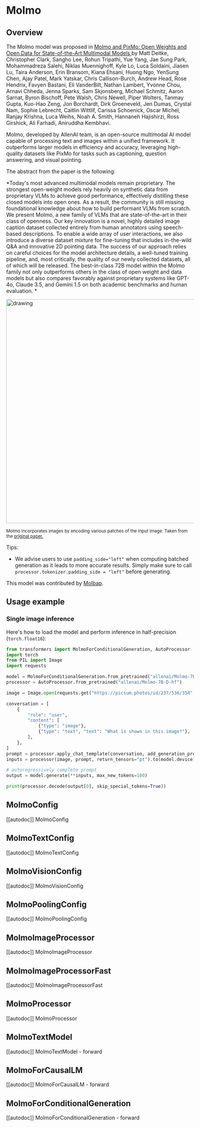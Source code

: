 <!--Copyright 2024 The HuggingFace Team. All rights reserved.

Licensed under the Apache License, Version 2.0 (the "License"); you may not use this file except in compliance with
the License. You may obtain a copy of the License at

http://www.apache.org/licenses/LICENSE-2.0

Unless required by applicable law or agreed to in writing, software distributed under the License is distributed on
an "AS IS" BASIS, WITHOUT WARRANTIES OR CONDITIONS OF ANY KIND, either express or implied. See the License for the
specific language governing permissions and limitations under the License.

⚠️ Note that this file is in Markdown but contain specific syntax for our doc-builder (similar to MDX) that may not be
rendered properly in your Markdown viewer.

-->

# Molmo

## Overview

The Molmo model was proposed in [Molmo and PixMo: Open Weights and Open Data for State-of-the-Art Multimodal Models
]([https://arxiv.org/abs/2409.17146]) by Matt Deitke, Christopher Clark, Sangho Lee, Rohun Tripathi, Yue Yang, Jae Sung Park, Mohammadreza Salehi, Niklas Muennighoff, Kyle Lo, Luca Soldaini, Jiasen Lu, Taira Anderson, Erin Bransom, Kiana Ehsani, Huong Ngo, YenSung Chen, Ajay Patel, Mark Yatskar, Chris Callison-Burch, Andrew Head, Rose Hendrix, Favyen Bastani, Eli VanderBilt, Nathan Lambert, Yvonne Chou, Arnavi Chheda, Jenna Sparks, Sam Skjonsberg, Michael Schmitz, Aaron Sarnat, Byron Bischoff, Pete Walsh, Chris Newell, Piper Wolters, Tanmay Gupta, Kuo-Hao Zeng, Jon Borchardt, Dirk Groeneveld, Jen Dumas, Crystal Nam, Sophie Lebrecht, Caitlin Wittlif, Carissa Schoenick, Oscar Michel, Ranjay Krishna, Luca Weihs, Noah A. Smith, Hannaneh Hajishirzi, Ross Girshick, Ali Farhadi, Aniruddha Kembhavi.

Molmo, developed by AllenAI team, is an open-source multimodal AI model capable of processing text and images within a unified framework. It outperforms larger models in efficiency and accuracy, leveraging high-quality datasets like PixMo for tasks such as captioning, question answering, and visual pointing.

The abstract from the paper is the following:

*Today's most advanced multimodal models remain proprietary. The strongest open-weight models rely heavily on synthetic data from proprietary VLMs to achieve good performance, effectively distilling these closed models into open ones. As a result, the community is still missing foundational knowledge about how to build performant VLMs from scratch. We present Molmo, a new family of VLMs that are state-of-the-art in their class of openness. Our key innovation is a novel, highly detailed image caption dataset collected entirely from human annotators using speech-based descriptions. To enable a wide array of user interactions, we also introduce a diverse dataset mixture for fine-tuning that includes in-the-wild Q&A and innovative 2D pointing data. The success of our approach relies on careful choices for the model architecture details, a well-tuned training pipeline, and, most critically, the quality of our newly collected datasets, all of which will be released. The best-in-class 72B model within the Molmo family not only outperforms others in the class of open weight and data models but also compares favorably against proprietary systems like GPT-4o, Claude 3.5, and Gemini 1.5 on both academic benchmarks and human evaluation.
*

<img src="https://huggingface.co/datasets/huggingface/documentation-images/resolve/main/transformers/model_doc/molmo_arch.png"
alt="drawing" width="600"/>

<small> Molmo incorporates images by encoding various patches of the input image. Taken from the <a href="https://arxiv.org/abs/2409.17146">original paper.</a> </small>


Tips:

- We advise users to use `padding_side="left"` when computing batched generation as it leads to more accurate results. Simply make sure to call `processor.tokenizer.padding_side = "left"` before generating.


This model was contributed by [Molbap](https://huggingface.co/Molbap).


## Usage example

### Single image inference

Here's how to load the model and perform inference in half-precision (`torch.float16`):

```python
from transformers import MolmoForConditionalGeneration, AutoProcessor
import torch
from PIL import Image
import requests

model = MolmoForConditionalGeneration.from_pretrained("allenai/Molmo-7B-D-hf", torch_dtype="float16", device_map="auto")
processor = AutoProcessor.from_pretrained("allenai/Molmo-7B-D-hf")

image = Image.open(requests.get("https://picsum.photos/id/237/536/354", stream=True).raw)

conversation = [
    {
        "role": "user",
        "content": [
            {"type": "image"},
            {"type": "text", "text": "What is shown in this image?"},
        ],
    },
]
prompt = processor.apply_chat_template(conversation, add_generation_prompt=True)
inputs = processor(image, prompt, return_tensors="pt").to(model.device)

# autoregressively complete prompt
output = model.generate(**inputs, max_new_tokens=100)

print(processor.decode(output[0], skip_special_tokens=True))
```


## MolmoConfig

[[autodoc]] MolmoConfig

## MolmoTextConfig

[[autodoc]] MolmoTextConfig

## MolmoVisionConfig

[[autodoc]] MolmoVisionConfig

## MolmoPoolingConfig

[[autodoc]] MolmoPoolingConfig

## MolmoImageProcessor

[[autodoc]] MolmoImageProcessor

## MolmoImageProcessorFast

[[autodoc]] MolmoImageProcessorFast

## MolmoProcessor

[[autodoc]] MolmoProcessor

## MolmoTextModel

[[autodoc]] MolmoTextModel
    - forward

## MolmoForCausalLM

[[autodoc]] MolmoForCausalLM
    - forward
    
## MolmoForConditionalGeneration

[[autodoc]] MolmoForConditionalGeneration
    - forward
